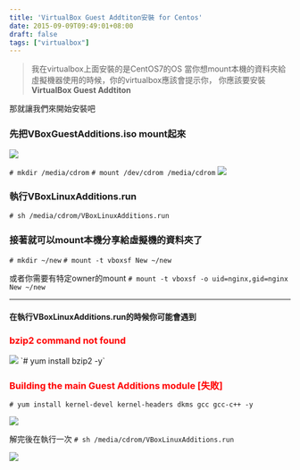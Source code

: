 ```yaml
---
title: 'VirtualBox Guest Addtiton安裝 for Centos'
date: 2015-09-09T09:49:01+08:00
draft: false
tags: ["virtualbox"]
---
```

>我在virtualbox上面安裝的是CentOS7的OS
>當你想mount本機的資料夾給虛擬機器使用的時候，你的virtualbox應該會提示你，
>你應該要安裝**VirtualBox Guest Addtiton**

那就讓我們來開始安裝吧

### 先把VBoxGuestAdditions.iso mount起來
<img src="//fblog.loopbai.com/images/201509/A04-01.png">

`# mkdir /media/cdrom`
`# mount /dev/cdrom /media/cdrom`
<img src="//fblog.loopbai.com/images/201509/A04-02.png">

### 執行VBoxLinuxAdditions.run
`# sh /media/cdrom/VBoxLinuxAdditions.run`

### 接著就可以mount本機分享給虛擬機的資料夾了
`# mkdir ~/new`
`# mount -t vboxsf New ~/new`

或者你需要有特定owner的mount
`# mount -t vboxsf -o uid=nginx,gid=nginx New ~/new`


***

#### 在執行VBoxLinuxAdditions.run的時候你可能會遇到
### <b style="color:red">bzip2 command not found</b>
<img src="//fblog.loopbai.com/images/201509/A04-03.png">
`# yum install bzip2 -y`

### <b style="color:red">Building the main Guest Additions module [失敗]</b>
`# yum install kernel-devel kernel-headers dkms gcc gcc-c++ -y`

<img src="//fblog.loopbai.com/images/201509/A04-04.png">


解完後在執行一次
`# sh /media/cdrom/VBoxLinuxAdditions.run`

<img src="//fblog.loopbai.com/images/201509/A04-05.png">
